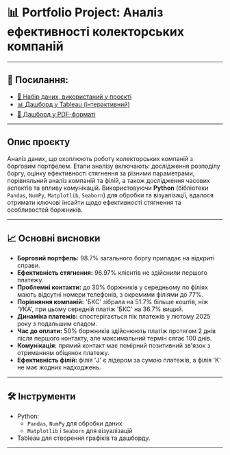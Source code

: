 # 📊 Portfolio Project: Аналіз ефективності колекторських компаній

---

## 🔗 Посилання:

- [📂 Набір даних, використаний у проєкті](https://surl.li/rsmsrr)
- [📊 Дашборд у Tableau (інтерактивний)](https://surl.li/qidgdo)
- [📄 Дашборд у PDF-форматі](https://surl.lu/zpochr)

---

##     Опис проєкту

Аналіз даних, що охоплюють роботу колекторських компаній з борговим портфелем. Етапи аналізу включають: дослідження розподілу боргу, оцінку ефективності стягнення за різними параметрами, порівняльний аналіз компаній та філій, а також дослідження часових аспектів та впливу комунікацій.
Використовуючи **Python** (бібліотеки `Pandas`, `NumPy`, `Matplotlib`, `Seaborn`) для обробки та візуалізації, вдалося отримати ключові інсайти щодо ефективності стягнення та особливостей боржників.

---

## 📈 Основні висновки

- **Борговий портфель:** 98.7% загального боргу припадає на відкриті справи.
- **Ефективність стягнення:** 96.97% клієнтів не здійснили першого платежу.
- **Проблемні контакти:** до 30% боржників у середньому по філіях мають відсутні номери телефонів, з окремими філіями до 77%.
- **Порівняння компаній:** 'БКС' зібрала на 51.7% більше коштів, ніж 'УКА', при цьому середній платіж 'БКС' на 36.7% вищий.
- **Динаміка платежів:** спостерігається пік платежів у лютому 2025 року з подальшим спадом.
- **Час до оплати:** 50% боржників здійснюють платіж протягом 2 днів після першого контакту, але максимальний термін сягає 100 днів.
- **Комунікація:** прямий контакт має помірний позитивний зв'язок з отриманням обіцянок платежу.
- **Ефективність філій:** філія 'J' є лідером за сумою платежів, а філія 'K' не має жодних надходжень.
  
---

## 🛠️ Інструменти

- Python:
  - `Pandas`, `NumPy` для обробки даних
  - `Matplotlib` і `Seaborn` для візуалізацій
- Tableau для створення графіків та дашборду.

---

